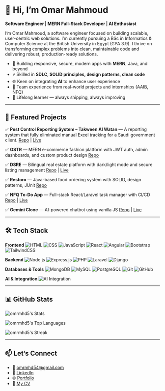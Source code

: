 # 👋 Hi, I’m Omar Mahmoud

**Software Engineer | MERN Full-Stack Developer | AI Enthusiast**

I’m Omar Mahmoud, a software engineer focused on building scalable, user-centric web solutions. I’m currently pursuing a BSc in Informatics & Computer Science at the British University in Egypt (GPA 3.9). I thrive on transforming complex problems into clean, maintainable code and delivering robust, production-ready solutions.

* 🔭 Building responsive, secure, modern apps with **MERN**, Java, and beyond
* ⚡ Skilled in **SDLC, SOLID principles, design patterns, clean code**
* 🌐 Keen on integrating **AI** to enhance user experience
* 🧩 Team experience from real-world projects and internships (AAIB, NFQ)
* 🚀 Lifelong learner — always shipping, always improving

---

## 🚀 Featured Projects

✅ **Pest Control Reporting System – Takween Al Watan** — A reporting system that fully eliminated manual Excel tracking for a Saudi government client.
[Repo](https://github.com/omrmhd5/TakweenAlWatan) | [Live](https://takween-al-watan.vercel.app/)

✅ **OSTR** — MERN e-commerce fashion platform with JWT auth, admin dashboards, and custom product design
[Repo](https://github.com/omrmhd5/OSTR)

✅ **DSRE** — Bilingual real estate platform with dark/light mode and secure listing management
[Repo](https://github.com/omrmhd5/DSRE) | [Live](https://dsre.vercel.app/)

✅ **Restoro** — Java-based food ordering system with SOLID, design patterns, JUnit
[Repo](https://github.com/omrmhd5/RESTORO)

✅ **NFQ To-Do App** — Full-stack React/Laravel task manager with CI/CD
[Repo](https://github.com/omrmhd5/internship-todo-app) | [Live](https://omar--omar-todo-application.netlify.app/)

✅ **Gemini Clone** — AI-powered chatbot using vanilla JS
[Repo](https://github.com/omrmhd5/Gemini-Clone) | [Live](https://omrmhd5.github.io/Gemini-Clone/)

---

## 🛠️ Tech Stack

**Frontend**
![HTML](https://img.shields.io/badge/-HTML5-E34F26?logo=html5\&logoColor=white\&style=flat)
![CSS](https://img.shields.io/badge/-CSS3-1572B6?logo=css3\&logoColor=white\&style=flat)
![JavaScript](https://img.shields.io/badge/-JavaScript-F7DF1E?logo=javascript\&logoColor=black\&style=flat)
![React](https://img.shields.io/badge/-React-61DAFB?logo=react\&logoColor=black\&style=flat)
![Angular](https://img.shields.io/badge/-Angular-DD0031?logo=angular\&logoColor=white\&style=flat)
![Bootstrap](https://img.shields.io/badge/-Bootstrap-563D7C?logo=bootstrap\&logoColor=white\&style=flat)
![TailwindCSS](https://img.shields.io/badge/-TailwindCSS-38B2AC?logo=tailwindcss\&logoColor=white\&style=flat)

**Backend**
![Node.js](https://img.shields.io/badge/-Node.js-339933?logo=node.js\&logoColor=white\&style=flat)
![Express.js](https://img.shields.io/badge/-Express-000000?logo=express\&logoColor=white\&style=flat)
![PHP](https://img.shields.io/badge/-PHP-777BB4?logo=php\&logoColor=white\&style=flat)
![Laravel](https://img.shields.io/badge/-Laravel-FF2D20?logo=laravel\&logoColor=white\&style=flat)
![Django](https://img.shields.io/badge/-Django-092E20?logo=django\&logoColor=white\&style=flat)

**Databases & Tools**
![MongoDB](https://img.shields.io/badge/-MongoDB-47A248?logo=mongodb\&logoColor=white\&style=flat)
![MySQL](https://img.shields.io/badge/-MySQL-4479A1?logo=mysql\&logoColor=white\&style=flat)
![PostgreSQL](https://img.shields.io/badge/-PostgreSQL-336791?logo=postgresql\&logoColor=white\&style=flat)
![Git](https://img.shields.io/badge/-Git-F05032?logo=git\&logoColor=white\&style=flat)
![GitHub](https://img.shields.io/badge/-GitHub-181717?logo=github\&logoColor=white\&style=flat)

**AI & Integration**
![AI Integration](https://img.shields.io/badge/-AI%20Integration-blueviolet?style=flat)

---

## 📊 GitHub Stats

![omrmhd5's Stats](https://github-readme-stats.vercel.app/api?username=omrmhd5&theme=dark&show_icons=true&hide_border=false&count_private=true)

![omrmhd5's Top Languages](https://github-readme-stats.vercel.app/api/top-langs/?username=omrmhd5&theme=dark&show_icons=true&hide_border=false&layout=compact)

![omrmhd5's Streak](https://github-readme-streak-stats.herokuapp.com/?user=omrmhd5&theme=dark&hide_border=false)

---



## 📫 Let’s Connect

* 📧 [omrmhd54@gmail.com](mailto:omrmhd54@gmail.com)
* 🔗 [LinkedIn](https://www.linkedin.com/in/omrmhd5/)
* 🌐 [Portfolio](https://omrmhd5.github.io/Portfolio/)
* 📄 [My CV](https://flowcv.com/resume/9ws090uw2t)

